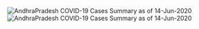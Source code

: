
<img src="https://deepuhub.github.io/COVID-19/GraphsGenerated/14-Jun-2020/AndhraPradesh_14-Jun-2020.jpg" alt="AndhraPradesh COVID-19 Cases Summary as of 14-Jun-2020">
 <br>										  
<img src="https://deepuhub.github.io/COVID-19/GraphsGenerated/14-Jun-2020/Last24Hrs_AndhraPradesh_14-Jun-2020.jpg" alt="AndhraPradesh COVID-19 Cases Summary as of 14-Jun-2020">
